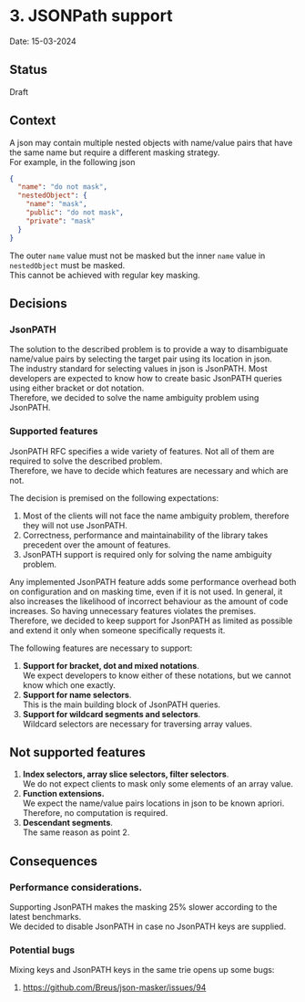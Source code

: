 # 3. JSONPath support

Date: 15-03-2024

## Status

Draft

## Context

A json may contain multiple nested objects with name/value pairs that have the same name but require a different masking strategy.  
For example, in the following json

```json
{
  "name": "do not mask",
  "nestedObject": {
    "name": "mask",
    "public": "do not mask",
    "private": "mask"
  }
}
```
The outer `name` value must not be masked but the inner `name` value in `nestedObject` must be masked.  
This cannot be achieved with regular key masking.

## Decisions

### JsonPATH  

The solution to the described problem is to provide a way to disambiguate name/value pairs by selecting the target pair using its location in json.  
The industry standard for selecting values in json is JsonPATH. Most developers are expected to know how to create basic JsonPATH queries using either bracket or dot notation.  
Therefore, we decided to solve the name ambiguity problem using JsonPATH.  

### Supported features  

JsonPATH RFC specifies a wide variety of features. Not all of them are required to solve the described problem.  
Therefore, we have to decide which features are necessary and which are not. 
  
The decision is premised on the following expectations:
1. Most of the clients will not face the name ambiguity problem, therefore they will not use JsonPATH.  
2. Correctness, performance and maintainability of the library takes precedent over the amount of features.  
3. JsonPATH support is required only for solving the name ambiguity problem.  

Any implemented JsonPATH feature adds some performance overhead both on configuration and on masking time, even if it is not used. In general, it also increases the likelihood of incorrect behaviour as the amount of code increases. So having unnecessary features violates the premises.   
Therefore, we decided to keep support for JsonPATH as limited as possible and extend it only when someone specifically requests it.

The following features are necessary to support:
1. **Support for bracket, dot and mixed notations**.   
We expect developers to know either of these notations, but we cannot know which one exactly.  
2. **Support for name selectors**.  
This is the main building block of JsonPATH queries.
3. **Support for wildcard segments and selectors**.  
Wildcard selectors are necessary for traversing array values. 

## Not supported features
 
1. **Index selectors, array slice selectors, filter selectors**.  
We do not expect clients to mask only some elements of an array value.  
2. **Function extensions.**  
We expect the name/value pairs locations in json to be known apriori. Therefore, no computation is required.  
3. **Descendant segments**.  
The same reason as point 2.


## Consequences

### Performance considerations.

Supporting JsonPATH makes the masking 25% slower according to the latest benchmarks.  
We decided to disable JsonPATH in case no JsonPATH keys are supplied.

### Potential bugs

Mixing keys and JsonPATH keys in the same trie opens up some bugs:
1. https://github.com/Breus/json-masker/issues/94